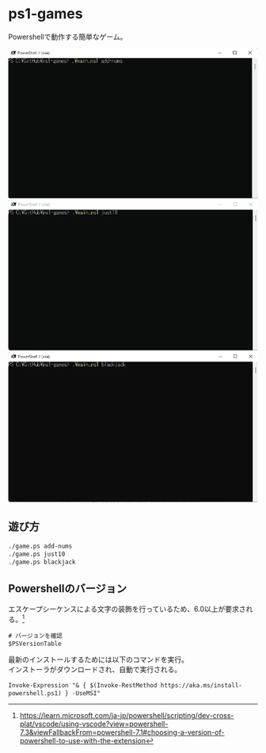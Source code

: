 # ps1-games

Powershellで動作する簡単なゲーム。  

![add-nums](./docs/img/add-nums.gif)  
![just10](./docs/img/just10.gif)  
![blackjack](./docs/img/blackjack.gif)  

## 遊び方

```shell
./game.ps add-nums
./game.ps just10 
./game.ps blackjack 
```

## Powershellのバージョン

エスケープシーケンスによる文字の装飾を行っているため、6.0以上が要求される。[^1]

[^1]: https://learn.microsoft.com/ja-jp/powershell/scripting/dev-cross-plat/vscode/using-vscode?view=powershell-7.3&viewFallbackFrom=powershell-7.1#choosing-a-version-of-powershell-to-use-with-the-extension

```shell
# バージョンを確認
$PSVersionTable
```

最新のインストールするためには以下のコマンドを実行。  
インストーラがダウンロードされ、自動で実行される。  

```shell
Invoke-Expression "& { $(Invoke-RestMethod https://aka.ms/install-powershell.ps1) } -UseMSI"
```

<!--
## Gitコミット

```shell
git init
git rebase -i --root --committer-date-is-author-date

git log --pretty=fuller
```

```shell
$message = Read-Host "message -> "

$date = $(Get-Date).AddYears(-1)
try {
  git add .
  git commit --allow-empty -m "$message" --date="$date"
  git rebase HEAD~1 --committer-date-is-author-date
  # git push -u origin
} catch {
  Write-Host "Error: $($_.Exception.Message)" -ForegroundColor Red
}
```
-->
